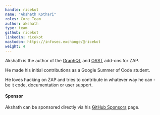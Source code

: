 ```yaml
---
handle: ricekot
name: "Akshath Kothari"
roles: Core Team
author: akshath
type: team
github: ricekot
linkedin: ricekot
mastodon: https://infosec.exchange/@ricekot
weight: 4
---
```

Akshath is the author of the [GraphQL](/docs/desktop/addons/graphql-support/) and 
[OAST](/docs/desktop/addons/oast-support/) add-ons for ZAP.

He made his initial contributions as a Google Summer of Code student.

He loves hacking on ZAP and tries to contribute in whatever way he can - be it code, documentation or user support.

#### Sponsor

Akshath can be sponsored directly via his [GitHub Sponsors](https://github.com/sponsors/ricekot/) page.
